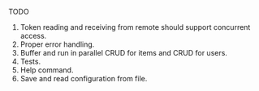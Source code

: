 TODO

1. Token reading and receiving from remote should support concurrent access.
2. Proper error handling.
3. Buffer and run in parallel CRUD for items and CRUD for users.
4. Tests.
5. Help command.
6. Save and read configuration from file.
